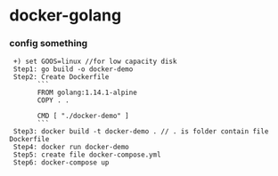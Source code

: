 # docker-golang
 
### config something

```
 +) set GOOS=linux //for low capacity disk
 Step1: go build -o docker-demo
 Step2: Create Dockerfile
       ```
       FROM golang:1.14.1-alpine
       COPY . .

       CMD [ "./docker-demo" ]
       ```
 Step3: docker build -t docker-demo . // . is folder contain file Dockerfile
 Step4: docker run docker-demo
 Step5: create file docker-compose.yml
 Step6: docker-compose up
```
